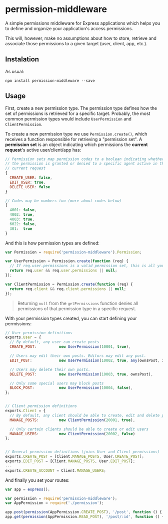 permission-middleware
=====================

A simple permissions middleware for Express applications which helps you
to define and organize your application's access permissions.

This will, however, make no assumptions about how to store, retrieve and
associate those permissions to a given target (user, client, app, etc.).


## Instalation

As usual:

```
npm install permission-middleware --save
```

## Usage

First, create a new permission type. The permission type defines how the set
of permissions is retrieved for a specific target. Probably, the most common
permission types would include `UserPermission` and `ClientPermission`.



To create a new permission type we use `Permission.create()`, which receives
a function responsible for retrieving a "permission set". A **permission set**
is an object indicating which permissions the **current request**'s active
user/client/app has:

```js
// Permission sets map permission codes to a boolean indicating whether
// the permission is granted or denied to a specific agent active in the
// current request
{
  CREATE_USER: false,
  EDIT_USER: true,
  DELETE_USER: false
}

// Codes may be numbers too (more about codes below)
{
  4001: false,
  4002: true,
  4003: true,
  6022: false,
  301:  true
}

```

And this is how permission types are defined:

```js
var Permission = require('permission-middleware').Permission;

var UserPermission = Permission.create(function (req) {
  // If req.user.permissions is a valid permission set, this is all you need...
  return req.user && req.user.permissions || null;
});

var ClientPermission = Permission.create(function (req) {
  return req.client && req.client.permissions || null;
});
```

> Returning `null` from the `getPermissions` function denies all permissions of
that permission type in a specific request.



With your permission types created, you can start defining your permissions:

```js
// User permission definitions
exports.User = {
  // By default, any user can create posts
  CREATE_POST:          new UserPermission(10001, true),

  // Users may edit their own posts. Editors may edit any post.
  EDIT_POST:            new UserPermission(10002, true, any(ownsPost, isEditor)),

  // Users may delete their own posts.
  DELETE_POST:          new UserPermission(10003, true, ownsPost),

  // Only some special users may block posts
  BLOCK_POST:           new UserPermission(10004, false),
};


// Client permission definitions
exports.Client = {
  // By default, any client should be able to create, edit and delete posts
  MANAGE_POSTS:         new ClientPermission(20001, true),

  // Only certain clients should be able to create or edit users
  MANAGE_USERS:         new ClientPermission(20002, false)
};


// General permission definitions (joins User and Client permissions)
exports.CREATE_POST = [Client.MANAGE_POSTS, User.CREATE_POST];
exports.EDIT_POST = [Client.MANAGE_POSTS, User.EDIT_POST];
...
exports.CREATE_ACCOUNT = Client.MANAGE_USERS;
```


And finally you set your routes:

```js
var app = express();

var permission = require('permission-middleware');
var AppPermission = require('./permission');

app.post(permission(AppPermission.CREATE_POST), '/post', function () { ... });
app.get(permission(AppPermission.READ_POST), '/post/:id', function () { ... });
```